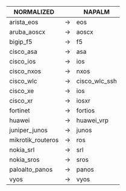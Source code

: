 | NORMALIZED | | NAPALM |
| ---------- | -- | ------ |
| arista_eos | → | eos |
| aruba_aoscx | → | aoscx |
| bigip_f5 | → | f5 |
| cisco_asa | → | asa |
| cisco_ios | → | ios |
| cisco_nxos | → | nxos |
| cisco_wlc | → | cisco_wlc_ssh |
| cisco_xe | → | ios |
| cisco_xr | → | iosxr |
| fortinet | → | fortios |
| huawei | → | huawei_vrp |
| juniper_junos | → | junos |
| mikrotik_routeros | → | ros |
| nokia_srl | → | srl |
| nokia_sros | → | sros |
| paloalto_panos | → | panos |
| vyos | → | vyos |